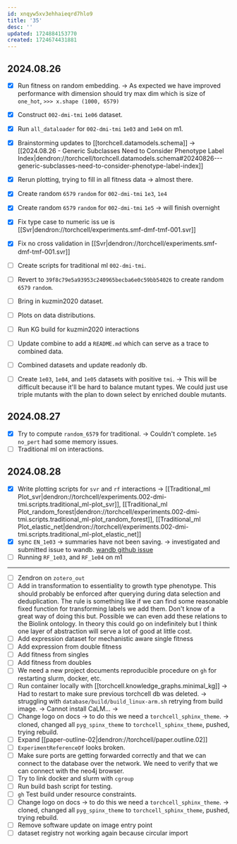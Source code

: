 ```yaml
---
id: xnqyw5xv3ehhaieqrd7hlo9
title: '35'
desc: ''
updated: 1724884153770
created: 1724674431881
---
```

## 2024.08.26

- [x] Run fitness on random embedding. → As expected we have improved performance with dimension should try max dim which is size of `one_hot`, `>>> x.shape (1000, 6579)`
- [x] Construct `002-dmi-tmi` `1e06` dataset.
- [x] Run `all_dataloader` for `002-dmi-tmi` `1e03` and `1e04` on m1.
- [x] Brainstorming updates to [[torchcell.datamodels.schema]] → [[2024.08.26 - Generic Subclasses Need to Consider Phenotype Label Index|dendron://torchcell/torchcell.datamodels.schema#20240826---generic-subclasses-need-to-consider-phenotype-label-index]]
- [x] Rerun plotting, trying to fill in all fitness data → almost there.
- [x] Create random `6579` `random` for `002-dmi-tmi` `1e3`, `1e4`
- [x] Create random `6579` `random` for `002-dmi-tmi` `1e5` → will finish overnight
- [x] Fix type case to numeric iss ue is [[Svr|dendron://torchcell/experiments.smf-dmf-tmf-001.svr]]
- [x] Fix no cross validation in [[Svr|dendron://torchcell/experiments.smf-dmf-tmf-001.svr]]

- [ ] Create scripts for traditional ml `002-dmi-tmi`.

- [ ] Revert to `39f8c79e5a93953c240965becba6e0c59bb54026` to create random `6579` `random`.

- [ ] Bring in kuzmin2020 dataset.
- [ ] Plots on data distributions.
- [ ] Run KG build for kuzmin2020 interactions
- [ ] Update combine to add a `README.md` which can serve as a trace to combined data.
- [ ] Combined datasets and update readonly db.

- [ ] Create `1e03`, `1e04`, and `1e05` datasets with positive `tmi`. → This will be difficult because it'll be hard to balance mutant types. We could just use triple mutants with the plan to down select by enriched double mutants.

## 2024.08.27

- [x] Try to compute `random_6579` for traditional. → Couldn't complete. `1e5` `no_pert` had some memory issues.
- [ ] Traditional ml on interactions.

## 2024.08.28

- [x] Write plotting scripts for `svr` and `rf` interactions → [[Traditional_ml Plot_svr|dendron://torchcell/experiments.002-dmi-tmi.scripts.traditional_ml-plot_svr]], [[Traditional_ml Plot_random_forest|dendron://torchcell/experiments.002-dmi-tmi.scripts.traditional_ml-plot_random_forest]], [[Traditional_ml Plot_elastic_net|dendron://torchcell/experiments.002-dmi-tmi.scripts.traditional_ml-plot_elastic_net]]
- [x] sync `EN_1e03` → summaries have not been saving. → investigated and submitted issue to wandb. [wandb github issue](https://github.com/wandb/wandb/issues/7227)
- [ ] Running `RF_1e03`, and `RF_1e04` on m1

***

- [ ] Zendron on `zotero_out`
- [ ] Add in transformation to essentiality to growth type phenotype. This should probably be enforced after querying during data selection and deduplication. The rule is something like if we can find some reasonable fixed function for transforming labels we add them. Don't know of a great way of doing this but. Possible we can even add these relations to the Biolink ontology. In theory this could go on indefinitely but I think one layer of abstraction will serve a lot of good at little cost.
- [ ] Add expression dataset for mechanistic aware single fitness
- [ ] Add expression from double fitness
- [ ] Add fitness from singles
- [ ] Add fitness from doubles
- [ ] We need a new project documents reproducible procedure on `gh` for restarting slurm, docker, etc.
- [ ] Run container locally with [[torchcell.knowledge_graphs.minimal_kg]] → Had to restart to make sure previous torchcell db was deleted. → struggling with `database/build/build_linux-arm.sh` retrying from build image. → Cannot install CaLM... →
- [ ] Change logo on docs → to do this we need a `torchcell_sphinx_theme`. → cloned, changed all `pyg_spinx_theme` to `torchcell_sphinx_theme`, pushed, trying rebuild.
- [ ] Expand [[paper-outline-02|dendron://torchcell/paper.outline.02]]
- [ ] `ExperimentReferenceOf` looks broken.
- [ ] Make sure ports are getting forwarded correctly and that we can connect to the database over the network. We need to verify that we can connect with the neo4j browser.
- [ ] Try to link docker and slurm with `cgroup`
- [ ] Run build bash script for testing.
- [ ] `gh` Test build under resource constraints.
- [ ] Change logo on docs → to do this we need a `torchcell_sphinx_theme`. → cloned, changed all `pyg_spinx_theme` to `torchcell_sphinx_theme`, pushed, trying rebuild.
- [ ] Remove software update on image entry point
- [ ] dataset registry not working again because circular import
